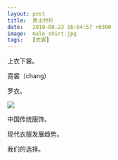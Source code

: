 ```yaml
---
layout: post
title:  男士衬衫
date:   2018-08-23 16:04:57 +0300
image:  male_shirt.jpg
tags:   [衣裳]
---
```

上衣下裳。

霓裳（chang）

罗衣。

![]({{site.baseurl}}/img/04.jpg)

中国传统服饰。

现代衣服发展趋势。

我们的选择。
